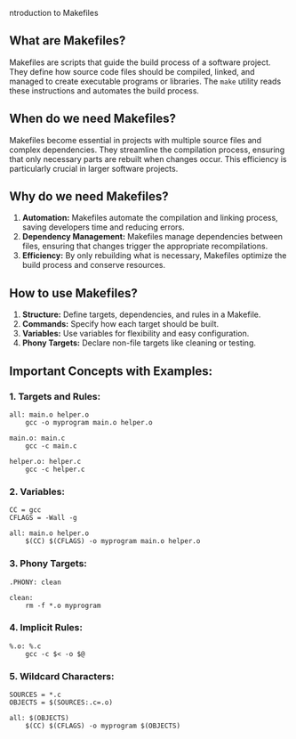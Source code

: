 ntroduction to Makefiles

## What are Makefiles?
Makefiles are scripts that guide the build process of a software project. They define how source code files should be compiled, linked, and managed to create executable programs or libraries. The `make` utility reads these instructions and automates the build process.

## When do we need Makefiles?
Makefiles become essential in projects with multiple source files and complex dependencies. They streamline the compilation process, ensuring that only necessary parts are rebuilt when changes occur. This efficiency is particularly crucial in larger software projects.

## Why do we need Makefiles?
1. **Automation:** Makefiles automate the compilation and linking process, saving developers time and reducing errors.
2. **Dependency Management:** Makefiles manage dependencies between files, ensuring that changes trigger the appropriate recompilations.
3. **Efficiency:** By only rebuilding what is necessary, Makefiles optimize the build process and conserve resources.

## How to use Makefiles?
1. **Structure:** Define targets, dependencies, and rules in a Makefile.
2. **Commands:** Specify how each target should be built.
3. **Variables:** Use variables for flexibility and easy configuration.
4. **Phony Targets:** Declare non-file targets like cleaning or testing.

## Important Concepts with Examples:

### 1. Targets and Rules:
```make
all: main.o helper.o
    gcc -o myprogram main.o helper.o

main.o: main.c
    gcc -c main.c

helper.o: helper.c
    gcc -c helper.c
```

### 2. Variables:
```make
CC = gcc
CFLAGS = -Wall -g

all: main.o helper.o
    $(CC) $(CFLAGS) -o myprogram main.o helper.o
```

### 3. Phony Targets:
```make
.PHONY: clean

clean:
    rm -f *.o myprogram
```

### 4. Implicit Rules:
```make
%.o: %.c
    gcc -c $< -o $@
```

### 5. Wildcard Characters:
```make
SOURCES = *.c
OBJECTS = $(SOURCES:.c=.o)

all: $(OBJECTS)
    $(CC) $(CFLAGS) -o myprogram $(OBJECTS)
```


